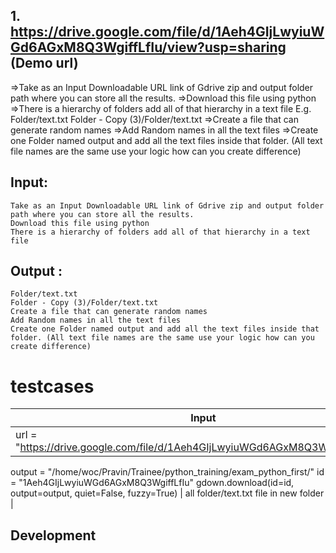 
## 1. https://drive.google.com/file/d/1Aeh4GIjLwyiuWGd6AGxM8Q3WgiffLfIu/view?usp=sharing (Demo url)
=>Take as an Input Downloadable URL link of Gdrive zip and output folder path where you can store all the results.
=>Download this file using python
=>There is a hierarchy of folders add all of that hierarchy in a text file
E.g. Folder/text.txt
       Folder - Copy (3)/Folder/text.txt
=>Create a file that can generate random names
=>Add Random names in all the text files
=>Create one Folder named output and add all the text files inside that folder. (All text file names are the same use your logic how can you create difference) 


## Input:
    Take as an Input Downloadable URL link of Gdrive zip and output folder path where you can store all the results.
    Download this file using python
    There is a hierarchy of folders add all of that hierarchy in a text file

## Output :
    Folder/text.txt
    Folder - Copy (3)/Folder/text.txt
    Create a file that can generate random names
    Add Random names in all the text files
    Create one Folder named output and add all the text files inside that folder. (All text file names are the same use your logic how can you create difference)

# testcases

| Input | Output |
| ------ | ------ |
| url = "https://drive.google.com/file/d/1Aeh4GIjLwyiuWGd6AGxM8Q3WgiffLfIu/view"
output = "/home/woc/Pravin/Trainee/python_training/exam_python_first/"
id = "1Aeh4GIjLwyiuWGd6AGxM8Q3WgiffLfIu"
gdown.download(id=id, output=output, quiet=False, fuzzy=True)
 | all folder/text.txt file in new folder |


## Development



